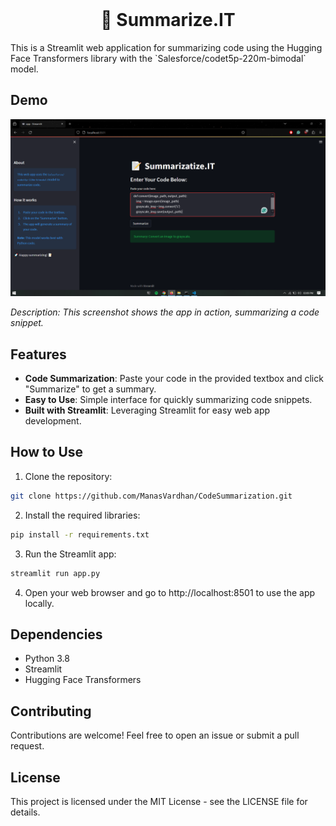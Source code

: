 
<br>

<div align="center">

  <h1 align="center">📝 Summarize.IT</h1>
  
  <p align="center">
    
  </p>
  
</div>
This is a Streamlit web application for summarizing code using the Hugging Face Transformers library with the `Salesforce/codet5p-220m-bimodal` model.

## Demo

![Screenshot](Screenshot.png)

_Description: This screenshot shows the app in action, summarizing a code snippet._

## Features

- **Code Summarization**: Paste your code in the provided textbox and click "Summarize" to get a summary.
- **Easy to Use**: Simple interface for quickly summarizing code snippets.
- **Built with Streamlit**: Leveraging Streamlit for easy web app development.

## How to Use

1. Clone the repository:

```bash
git clone https://github.com/ManasVardhan/CodeSummarization.git
```

2. Install the required libraries:

```bash
pip install -r requirements.txt
```

3. Run the Streamlit app:

```bash
streamlit run app.py
```

4. Open your web browser and go to http://localhost:8501 to use the app locally.

## Dependencies

- Python 3.8
- Streamlit
- Hugging Face Transformers

## Contributing

Contributions are welcome! Feel free to open an issue or submit a pull request.

## License

This project is licensed under the MIT License - see the LICENSE file for details.

